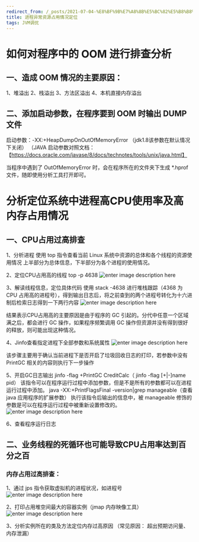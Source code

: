 ```yaml
---
redirect_from: /_posts/2021-07-04-%E8%BF%9B%E7%A8%8B%E5%BC%82%E5%B8%B8%E8%B5%84%E6%BA%90%E5%8D%A0%E7%94%A8%E6%83%85%E5%86%B5%E5%AE%9A%E4%BD%8D
title: 进程异常资源占用情况定位
tags: JVM调优
---
```


# 如何对程序中的 OOM 进行排查分析
## 一、造成 OOM 情况的主要原因：
1、堆溢出
2、栈溢出
3、方法区溢出
4、本机直接内存溢出

## 二、添加启动参数，在程序要到 OOM 时输出 DUMP文件
启动参数：-XX:+HeapDumpOnOutOfMemoryError （jdk1.8该参数在默认情况下关闭）
（JAVA 启动参数对照文档：【https://docs.oracle.com/javase/8/docs/technotes/tools/unix/java.html】

当程序中遇到了 OutOfMemoryError 时，会在程序所在的文件夹下生成 *.hprof 文件，随即使用分析工具打开即可。





# 分析定位系统中进程高CPU使用率及高内存占用情况
## 一、CPU占用过高排查
1、分析进程
使用 top 指令查看当前 Linux 系统中资源的总体和各个线程的资源使用情况
上半部分为总体信息，下半部分为各个进程的使用情况。

2、定位CPU占用高的线程
top -p 4638
![enter image description here](https://fcqcc.github.io/assets/image/2021-07-04/Image1.jpg)


3、解读线程信息，定位具体代码
使用 stack -4638 进行堆栈跟踪（4368 为 CPU 占用高的进程号），得到输出日志后，将之前查到的两个进程号转化为十六进制后检索日志得到一下两行内容
![enter image description here](https://fcqcc.github.io/assets/image/2021-07-04//Image2.jpg)

结果表示CPU占用高的主要原因是由于程序的 GC 引起的。分代中任意一个区域满之后，都会进行 GC 操作，如果程序频繁调用 GC 操作但资源并没有得到很好的释放，则可能出现这种情况。

4、Jinfo查看指定进程下全部参数和系统属性
![enter image description here](https://fcqcc.github.io/assets/image/2021-07-04//Image3.jpg)

该步骤主要用于确认当前进程下是否开启了垃圾回收日志的打印，若参数中没有 PrintGC 相关的内容则执行下一步操作

5、开启GC日志输出
jinfo -flag  +PrintGC CreditCalc（ jinfo -flag [+|-]name pid）
该指令可以在程序运行过程中添加参数，但是不是所有的参数都可以在进程运行过程中添加。
java -XX:+PrintFlagsFinal -version|grep manageable（查看 java 应用程序的扩展参数）
执行该指令后输出的信息中，被 manageable 修饰的参数是可以在程序运行过程中被重新设置修改的。
![enter image description here](https://fcqcc.github.io/assets/image/2021-07-04//Image4.jpg)


6、查看程序运行日志

## 二、业务线程的死循环也可能导致CPU占用率达到百分之百

### 内存占用过高排查：
1、通过 jps 指令获取虚拟机的进程状况，如进程号
![enter image description here](https://fcqcc.github.io/assets/image/2021-07-04//Image5.jpg)



2、打印占用堆空间最大的容器实例（jmap 内存映像工具）
![enter image description here](https://fcqcc.github.io/assets/image/2021-07-04//Image6.jpg)



3、分析实例所在的类及方法定位内存过高原因
（常见原因： 超出预期访问量、内存泄漏）